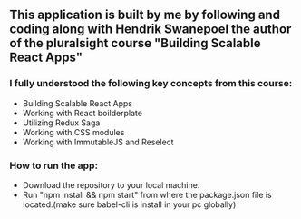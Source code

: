 ## This application is built by me by following and coding along with Hendrik Swanepoel the author of the pluralsight course "Building Scalable React Apps"

### I fully understood the following key concepts from this course:
  + Building Scalable React Apps
  + Working with React boilderplate
  + Utilizing Redux Saga
  + Working with CSS modules
  + Working with ImmutableJS and Reselect
  
### How to run the app:

  + Download the repository to your local machine.
  + Run "npm install && npm start" from where the package.json file is located.(make sure babel-cli is install in your pc globally)
